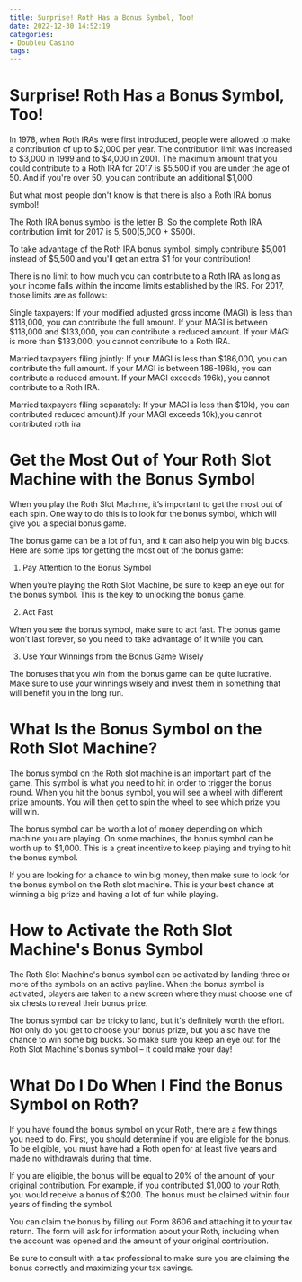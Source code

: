 ```yaml
---
title: Surprise! Roth Has a Bonus Symbol, Too!
date: 2022-12-30 14:52:19
categories:
- Doubleu Casino
tags:
---
```



#  Surprise! Roth Has a Bonus Symbol, Too!

In 1978, when Roth IRAs were first introduced, people were allowed to make a contribution of up to $2,000 per year. The contribution limit was increased to $3,000 in 1999 and to $4,000 in 2001. The maximum amount that you could contribute to a Roth IRA for 2017 is $5,500 if you are under the age of 50. And if you're over 50, you can contribute an additional $1,000.

But what most people don't know is that there is also a Roth IRA bonus symbol!

The Roth IRA bonus symbol is the letter B. So the complete Roth IRA contribution limit for 2017 is $5,500 ($5,000 + $500).

To take advantage of the Roth IRA bonus symbol, simply contribute $5,001 instead of $5,500 and you'll get an extra $1 for your contribution!

There is no limit to how much you can contribute to a Roth IRA as long as your income falls within the income limits established by the IRS. For 2017, those limits are as follows:

 Single taxpayers: If your modified adjusted gross income (MAGI) is less than $118,000, you can contribute the full amount. If your MAGI is between $118,000 and $133,000, you can contribute a reduced amount. If your MAGI is more than $133,000, you cannot contribute to a Roth IRA.

Married taxpayers filing jointly: If your MAGI is less than $186,000, you can contribute the full amount. If your MAGI is between 186-196k), you can contribute a reduced amount. If your MAGI exceeds 196k), you cannot contribute to a Roth IRA.

 Married taxpayers filing separately: If your MAGI is less than $10k), you can contributed reduced amount).If your MAGI exceeds 10k),you cannot contributed roth ira

#  Get the Most Out of Your Roth Slot Machine with the Bonus Symbol

When you play the Roth Slot Machine, it’s important to get the most out of each spin. One way to do this is to look for the bonus symbol, which will give you a special bonus game.

The bonus game can be a lot of fun, and it can also help you win big bucks. Here are some tips for getting the most out of the bonus game:

1. Pay Attention to the Bonus Symbol

When you’re playing the Roth Slot Machine, be sure to keep an eye out for the bonus symbol. This is the key to unlocking the bonus game.

2. Act Fast

When you see the bonus symbol, make sure to act fast. The bonus game won’t last forever, so you need to take advantage of it while you can.

3. Use Your Winnings from the Bonus Game Wisely

The bonuses that you win from the bonus game can be quite lucrative. Make sure to use your winnings wisely and invest them in something that will benefit you in the long run.

#  What Is the Bonus Symbol on the Roth Slot Machine?

The bonus symbol on the Roth slot machine is an important part of the game. This symbol is what you need to hit in order to trigger the bonus round. When you hit the bonus symbol, you will see a wheel with different prize amounts. You will then get to spin the wheel to see which prize you will win.

The bonus symbol can be worth a lot of money depending on which machine you are playing. On some machines, the bonus symbol can be worth up to $1,000. This is a great incentive to keep playing and trying to hit the bonus symbol.

If you are looking for a chance to win big money, then make sure to look for the bonus symbol on the Roth slot machine. This is your best chance at winning a big prize and having a lot of fun while playing.

#  How to Activate the Roth Slot Machine's Bonus Symbol

The Roth Slot Machine's bonus symbol can be activated by landing three or more of the symbols on an active payline. When the bonus symbol is activated, players are taken to a new screen where they must choose one of six chests to reveal their bonus prize.

The bonus symbol can be tricky to land, but it's definitely worth the effort. Not only do you get to choose your bonus prize, but you also have the chance to win some big bucks. So make sure you keep an eye out for the Roth Slot Machine's bonus symbol – it could make your day!

#  What Do I Do When I Find the Bonus Symbol on Roth?

If you have found the bonus symbol on your Roth, there are a few things you need to do. First, you should determine if you are eligible for the bonus. To be eligible, you must have had a Roth open for at least five years and made no withdrawals during that time.

If you are eligible, the bonus will be equal to 20% of the amount of your original contribution. For example, if you contributed $1,000 to your Roth, you would receive a bonus of $200. The bonus must be claimed within four years of finding the symbol.

You can claim the bonus by filling out Form 8606 and attaching it to your tax return. The form will ask for information about your Roth, including when the account was opened and the amount of your original contribution.

Be sure to consult with a tax professional to make sure you are claiming the bonus correctly and maximizing your tax savings.